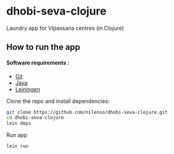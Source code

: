 # dhobi-seva-clojure
Laundry app for Vipassana centres (in Clojure)

## How to run the app

#### Software requirements :

- [Git](https://git-scm.com/)
- [Java](https://java.com/en/download/)
- [Leiningen](https://leiningen.org/)

Clone the repo and install dependencies:

```bash
git clone https://github.com/nilenso/dhobi-seva-clojure.git
cd dhobi-seva-clojure
lein deps
```
Run app

```bash
lein run
```
